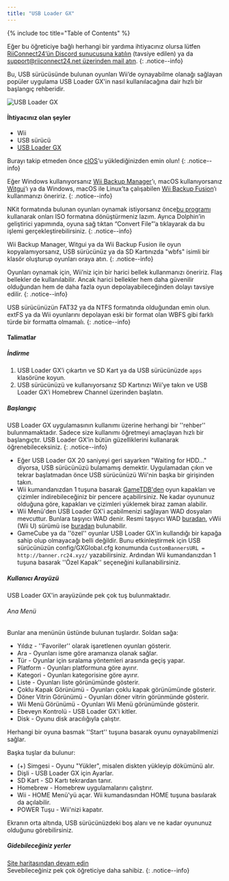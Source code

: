 ```yaml
---
title: "USB Loader GX"
---
```


{% include toc title="Table of Contents" %}

Eğer bu öğreticiye bağlı herhangi bir yardıma ihtiyacınız olursa lütfen [RiiConnect24’ün Discord sunucusuna katılın](https://discord.gg/rc24) (tavsiye edilen) ya da [support@riiconnect24.net üzerinden mail atın](mailto:support@riiconnect24.net).
{: .notice--info}

Bu, USB sürücüsünde bulunan oyunları Wii’de oynayabilme olanağı sağlayan popüler uygulama USB Loader GX'in nasıl kullanılacağına dair hızlı bir başlangıç rehberidir.

![USB Loader GX](/images/usbloadergx.png)

#### İhtiyacınız olan şeyler

* Wii
* USB sürücü
* [USB Loader GX](https://hbb1.oscwii.org/hbb/usbloader_gx/usbloader_gx.zip)

Burayı takip etmeden önce [cIOS](/cios)‘u yüklediğinizden emin olun!
{: .notice--info}

Eğer Windows kullanıyorsanız [Wii Backup Manager](/wiibackupmanager)’ı, macOS kullanıyorsanız [Witgui](https://desairem.com/wordpress/category/witgui-download/)‘ı ya da Windows, macOS ile Linux’ta çalışabilen [Wii Backup Fusion](https://github.com/larsenv/Wii-Backup-Fusion)‘ı kullanmanızı öneririz.
{: .notice--info}

NKit formatında bulunan oyunları oynamak istiyorsanız önce[bu programı](https://gbatemp.net/download/nkit.36157/) kullanarak onları ISO formatına dönüştürmeniz lazım. Ayrıca Dolphin’in geliştirici yapımında, oyuna sağ tıktan “Convert File”’a tıklayarak da bu işlemi gerçekleştirebilirsiniz.
{: .notice--info}

Wii Backup Manager, Witgui ya da Wii Backup Fusion ile oyun kopyalamıyorsanız, USB sürücünüz ya da SD Kartınızda "wbfs" isimli bir klasör oluşturup oyunları oraya atın.
{: .notice--info}

Oyunları oynamak için, Wii’niz için bir harici bellek kullanmanızı öneririz. Flaş bellekler de kullanılabilir. Ancak harici bellekler hem daha güvenilir olduğundan hem de daha fazla oyun depolayabileceğinden dolayı tavsiye edilir.
{: .notice--info}

USB sürücünüzün FAT32 ya da NTFS formatında olduğundan emin olun. extFS ya da Wii oyunlarını depolayan eski bir format olan WBFS gibi farklı türde bir formatta olmamalı.
{: .notice--info}

#### Talimatlar

##### İndirme

1. USB Loader GX’i çıkartın ve SD Kart ya da USB sürücünüzde `apps` klasörüne koyun.
2. USB sürücünüzü ve kullanıyorsanız SD Kartınızı Wii’ye takın ve USB Loader GX’i Homebrew Channel üzerinden başlatın.

##### Başlangıç

USB Loader GX uygulamasının kullanımı üzerine herhangi bir ''rehber'' bulunmamaktadır. Sadece size kullanımı öğretmeyi amaçlayan hızlı bir başlangıçtır. USB Loader GX’in bütün güzelliklerini kullanarak öğrenebileceksiniz.
{: .notice--info}

* Eğer USB Loader GX 20 saniyeyi geri sayarken "Waiting for HDD..." diyorsa, USB sürücünüzü bulamamış demektir. Uygulamadan çıkın ve tekrar başlatmadan önce USB sürücünüzü Wii'nin başka bir girişinden takın.
* Wii kumandanızdan 1 tuşuna basarak [GameTDB'den](https://gametdb.com/) oyun kapakları ve çizimler indirebileceğiniz bir pencere açabilirsiniz. Ne kadar oyununuz olduğuna göre, kapakları ve çizimleri yüklemek biraz zaman alabilir.
* Wii Menü'den USB Loader GX'i açabilmenizi sağlayan WAD dosyaları mevcuttur. Bunlara taşıyıcı WAD denir. Resmi taşıyıcı WAD [buradan](https://sourceforge.net/projects/usbloadergx/files/Releases/Forwarders/USB%20Loader%20GX-UNEO_Forwarder_5_1_AHBPROT.wad), vWii (Wii U) sürümü ise [buradan](https://sourceforge.net/projects/usbloadergx/files/Releases/Forwarders/USB%20Loader%20GX-UNEO_Forwarder_5_1_AHBPROT_vWii%20%28Fix%29.wad) bulunabilir.
* GameCube ya da ''özel'' oyunlar USB Loader GX'in kullandığı bir kapağa sahip olup olmayacağı belli değildir. Bunu etkinleştirmek için USB sürücünüzün config/GXGlobal.cfg konumunda `CustomBannersURL = http://banner.rc24.xyz/` yazabilirsiniz. Ardından Wii kumandanızdan 1 tuşuna basarak ''Özel Kapak'' seçeneğini kullanabilirsiniz.

##### Kullanıcı Arayüzü

USB Loader GX'in arayüzünde pek çok tuş bulunmaktadır.

###### Ana Menü

Bunlar ana menünün üstünde bulunan tuşlardır. Soldan sağa:

* Yıldız - ''Favoriler'' olarak işaretlenen oyunları gösterir.
* Ara - Oyunları isme göre aramanıza olanak sağlar.
* Tür - Oyunlar için sıralama yöntemleri arasında geçiş yapar.
* Platform - Oyunları platformuna göre ayırır.
* Kategori - Oyunları kategorisine göre ayırır.
* Liste - Oyunları liste görünümünde gösterir.
* Çoklu Kapak Görünümü - Oyunları çoklu kapak görünümünde gösterir.
* Döner Vitrin Görünümü - Oyunları döner vitrin görünmünde gösterir.
* Wii Menü Görünümü - Oyunları Wii Menü görünümünde gösterir.
* Ebeveyn Kontrolü - USB Loader GX'i kitler.
* Disk - Oyunu disk aracılığıyla çalıştır.

Herhangi bir oyuna basmak ''Start'' tuşuna basarak oyunu oynayabilmenizi sağlar.

Başka tuşlar da bulunur:

* (+) Simgesi - Oyunu "Yükler", misalen diskten yükleyip dökümünü alır.
* Dişli - USB Loader GX için Ayarlar.
* SD Kart - SD Kartı tekrardan tanır.
* Homebrew - Homebrew uygulamalarını çalıştırır.
* Wii - HOME Menü'yü açar. Wii kumandasından HOME tuşuna basılarak da açılabilir.
* POWER Tuşu - Wii'nizi kapatır.

Ekranın orta altında, USB sürücünüzdeki boş alanı ve ne kadar oyununuz olduğunu görebilirsiniz.

##### Gidebileceğiniz yerler

[Site haritasından devam edin](site-navigation)<br> Sevebileceğiniz pek çok öğreticiye daha sahibiz.
{: .notice--info}
